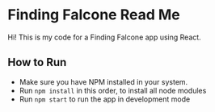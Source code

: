 # Finding Falcone Read Me

Hi! This is my code for a Finding Falcone app using React.

## How to Run
- Make sure you have NPM installed in your system.
- Run `npm install` in this order, to install all node modules
- Run `npm start` to run the app in development mode

